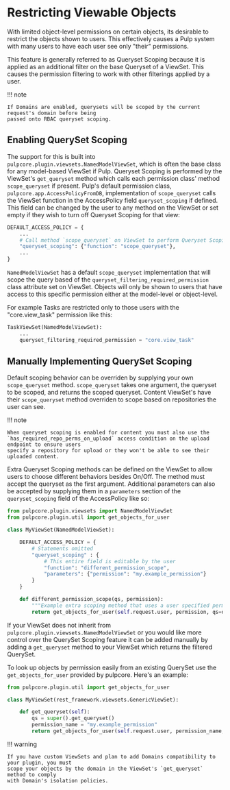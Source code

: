 # Restricting Viewable Objects

With limited object-level permissions on certain objects, its desirable to restrict the objects
shown to users. This effectively causes a Pulp system with many users to have each user see only
"their" permissions.

This feature is generally referred to as Queryset Scoping because it is applied as an additional
filter on the base Queryset of a ViewSet. This causes the permission filtering to work with other
filterings applied by a user.

!!! note

    If Domains are enabled, querysets will be scoped by the current request's domain before being
    passed onto RBAC queryset scoping.




## Enabling QuerySet Scoping

The support for this is built into `pulpcore.plugin.viewsets.NamedModelViewSet`, which is often
the base class for any model-based ViewSet if Pulp. Queryset Scoping is performed by the ViewSet's
`get_queryset` method which calls each permission class' method `scope_queryset` if present.
Pulp's default permission class, `pulpcore.app.AccessPolicyFromDB`, implementation of
`scope_queryset` calls the ViewSet function in the AccessPolicy field `queryset_scoping` if
defined. This field can be changed by the user to any method on the ViewSet or set empty if they
wish to turn off Queryset Scoping for that view:

```python
DEFAULT_ACCESS_POLICY = {
    ...
    # Call method `scope_queryset` on ViewSet to perform Queryset Scoping
    "queryset_scoping": {"function": "scope_queryset"},
    ...
}
```

`NamedModelViewSet` has a default `scope_queryset` implementation that will scope the query
based of the `queryset_filtering_required_permission` class attribute set on ViewSet.
Objects will only be shown to users that have access to this specific permission either at the
model-level or object-level.

For example Tasks are restricted only to those users with the "core.view_task" permission like
this:

```python
TaskViewSet(NamedModelViewSet):
    ...
    queryset_filtering_required_permission = "core.view_task"
```



## Manually Implementing QuerySet Scoping

Default scoping behavior can be overriden by supplying your own `scope_queryset` method.
`scope_queryset` takes one argument, the queryset to be scoped, and returns the scoped queryset.
Content ViewSet's have their `scope_queryset` method overriden to scope based on repositories
the user can see.

!!! note

    When queryset scoping is enabled for content you must also use the
    `has_required_repo_perms_on_upload` access condition on the upload endpoint to ensure users
    specify a repository for upload or they won't be able to see their uploaded content.


Extra Queryset Scoping methods can be defined on the ViewSet to allow users to choose different
behaviors besides On/Off. The method must accept the queryset as the first argument. Additional
parameters can also be accepted by supplying them in a `parameters` section of the
`queryset_scoping` field of the AccessPolicy like so:

```python
from pulpcore.plugin.viewsets import NamedModelViewSet
from pulpcore.plugin.util import get_objects_for_user

class MyViewSet(NamedModelViewSet):

    DEFAULT_ACCESS_POLICY = {
        # Statements omitted
        "queryset_scoping" : {
            # This entire field is editable by the user
            "function": "different_permission_scope",
            "parameters": {"permission": "my.example_permission"}
        }
    }

    def different_permission_scope(qs, permission):
        """Example extra scoping method that uses a user specified permission to scope."""
        return get_objects_for_user(self.request.user, permission, qs=qs)
```

If your ViewSet does not inherit from `pulpcore.plugin.viewsets.NamedModelViewSet` or you would
like more control over the QuerySet Scoping feature it can be added manually by adding a
`get_queryset` method to your ViewSet which returns the filtered QuerySet.

To look up objects by permission easily from an existing QuerySet use the `get_objects_for_user`
provided by pulpcore. Here's an example:

```python
from pulpcore.plugin.util import get_objects_for_user

class MyViewSet(rest_framework.viewsets.GenericViewSet):

    def get_queryset(self):
        qs = super().get_queryset()
        permission_name = "my.example_permission"
        return get_objects_for_user(self.request.user, permission_name, qs=qs)
```

!!! warning

    If you have custom ViewSets and plan to add Domains compatibility to your plugin, you must
    scope your objects by the domain in the ViewSet's `get_queryset` method to comply
    with Domain's isolation policies.

